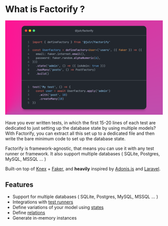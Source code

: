 # What is Factorify ?

![Factorify](./assets/intro.png)

Have you ever written tests, in which the first 15-20 lines of each test are dedicated to just setting up the database state by using multiple models? With Factorify, you can extract all this set up to a dedicated file and then write the bare minimum code to set up the database state.

Factorify is framework-agnostic, that means you can use it with any test runner or framework. It also support multiple databases ( SQLite, Postgres, MySQL, MSSQL ... )

Built-on top of [Knex](https://knexjs.org) + [Faker](https://fakerjs.dev/), and **heavily** inspired by [Adonis.js](https://adonisjs.com/) and [Laravel](https://laravel.com/).

## Features

- Support for multiple databases ( SQLite, Postgres, MySQL, MSSQL ... )
- Integrations with [test runners](./integrations/japa.md)
- Define variations of your model using [states](./guide/defining-factories.md#states)
- Define [relations](./guide//defining-factories.md#relationships)
- Generate in-memory instances
